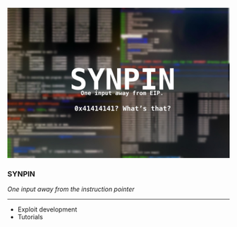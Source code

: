 ![banner](banner.jpeg)

### SYNPIN

*One input away from the instruction pointer*

---

- Exploit development
- Tutorials
